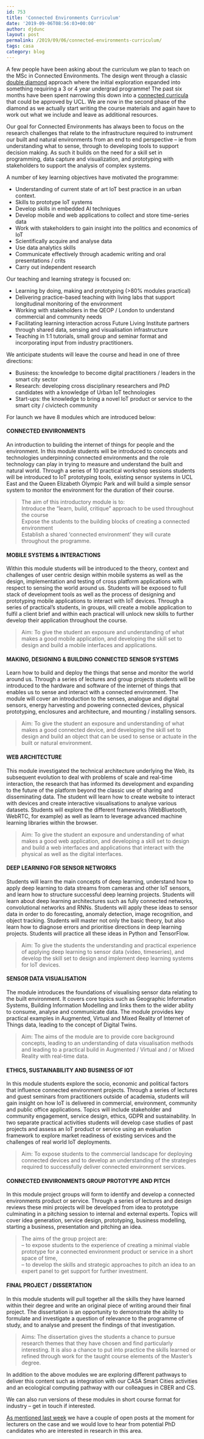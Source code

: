 ```yaml
---
id: 753
title: 'Connected Environments Curriculum'
date: '2019-09-06T08:56:03+00:00'
author: djdunc
layout: post
permalink: /2019/09/06/connected-environments-curriculum/
tags: casa
category: blog
---
```


A few people have been asking about the curriculum we plan to teach on the MSc in Connected Environments. The design went through a classic [double diamond](https://www.designcouncil.org.uk/news-opinion/what-framework-innovation-design-councils-evolved-double-diamond) approach where the initial exploration expanded into something requiring a 3 or 4 year undergrad programme! The past six months have been spent narrowing this down into a [connected curricula](https://www.ucl.ac.uk/teaching-learning/connected-curriculum-framework-research-based-education) that could be approved by UCL. We are now in the second phase of the diamond as we actually start writing the course materials and again have to work out what we include and leave as additional resources.

Our goal for Connected Environments has always been to focus on the research challenges that relate to the infrastructure required to instrument our built and natural environments from an end to end perspective – ie from understanding what to sense, through to developing tools to support decision making. As such it builds on the need for a skill set in programming, data capture and visualization, and prototyping with stakeholders to support the analysis of complex systems.

A number of key learning objectives have motivated the programme:

- Understanding of current state of art IoT best practice in an urban context.
- Skills to prototype IoT systems
- Develop skills in embedded AI techniques
- Develop mobile and web applications to collect and store time-series data
- Work with stakeholders to gain insight into the politics and economics of IoT
- Scientifically acquire and analyse data
- Use data analytics skills
- Communicate effectively through academic writing and oral presentations / crits
- Carry out independent research

Our teaching and learning strategy is focused on:

- Learning by doing, making and prototyping (&gt;80% modules practical)
- Delivering practice-based teaching with living labs that support longitudinal monitoring of the environment
- Working with stakeholders in the QEOP / London to understand commercial and community needs
- Facilitating learning interaction across Future Living Institute partners through shared data, sensing and visualisation infrastructure
- Teaching in 1:1 tutorials, small group and seminar format and incorporating input from industry practitioners.

We anticipate students will leave the course and head in one of three directions:

- Business: the knowledge to become digital practitioners / leaders in the smart city sector
- Research: developing cross disciplinary researchers and PhD candidates with a knowledge of Urban IoT technologies
- Start-ups: the knowledge to bring a novel IoT product or service to the smart city / civictech community

For launch we have 8 modules which are introduced below:

#### **CONNECTED ENVIRONMENTS**

An introduction to building the internet of things for people and the environment. In this module students will be introduced to concepts and technologies underpinning connected environments and the role technology can play in trying to measure and understand the built and natural world. Through a series of 10 practical workshop sessions students will be introduced to IoT prototyping tools, existing sensor systems in UCL East and the Queen Elizabeth Olympic Park and will build a simple sensor system to monitor the environment for the duration of their course.

> The aim of this introductory module is to:  
> Introduce the “learn, build, critique” approach to be used throughout the course  
> Expose the students to the building blocks of creating a connected environment  
> Establish a shared ‘connected environment’ they will curate throughout the programme.

#### **MOBILE SYSTEMS &amp; INTERACTIONS**

Within this module students will be introduced to the theory, context and challenges of user centric design within mobile systems as well as the design, implementation and testing of cross platform applications with respect to sensing the world around us. Students will be exposed to full stack of development tools as well as the process of designing and prototyping mobile applications to interact with IoT devices. Through a series of practical’s students, in groups, will create a mobile application to fulfil a client brief and within each practical will unlock new skills to further develop their application throughout the course.

> Aim: To give the student an exposure and understanding of what makes a good mobile application, and developing the skill set to design and build a mobile interfaces and applications.

#### **MAKING, DESIGNING &amp; BUILDING CONNECTED SENSOR SYSTEMS**

Learn how to build and deploy the things that sense and monitor the world around us. Through a series of lectures and group projects students will be introduced to the hardware and software of the internet of things that enables us to sense and interact with a connected environment. The module will cover an introduction to the senses, analogue and digital sensors, energy harvesting and powering connected devices, physical prototyping, enclosures and architecture, and mounting / installing sensors.

> Aim: To give the student an exposure and understanding of what makes a good connected device, and developing the skill set to design and build an object that can be used to sense or actuate in the built or natural environment.

#### **WEB ARCHITECTURE**

This module investigated the technical architecture underlying the Web, its subsequent evolution to deal with problems of scale and real-time interaction, the research that has informed its development and expanding to the future of the platform beyond the classic use of sharing and disseminating data. The student will learn how to create website to interact with devices and create interactive visualisations to analyse various datasets. Students will explore the different frameworks (WebBluetooth, WebRTC, for example) as well as learn to leverage advanced machine learning libraries within the browser.

> Aim: To give the student an exposure and understanding of what makes a good web application, and developing a skill set to design and build a web interfaces and applications that interact with the physical as well as the digital interfaces.

#### **DEEP LEARNING FOR SENSOR NETWORKS**

Students will learn the main concepts of deep learning, understand how to apply deep learning to data streams from cameras and other IoT sensors, and learn how to structure successful deep learning projects. Students will learn about deep learning architectures such as fully connected networks, convolutional networks and RNNs. Students will apply these ideas to sensor data in order to do forecasting, anomaly detection, image recognition, and object tracking. Students will master not only the basic theory, but also learn how to diagnose errors and prioritise directions in deep learning projects. Students will practice all these ideas in Python and TensorFlow.

> Aim: To give the students the understanding and practical experience of applying deep learning to sensor data (video, timeseries), and develop the skill set to design and implement deep learning systems for IoT devices.

#### **SENSOR DATA VISUALISATION**

The module introduces the foundations of visualising sensor data relating to the built environment. It covers core topics such as Geographic Information Systems, Building Information Modelling and links them to the wider ability to consume, analyse and communicate data. The module provides key practical examples in Augmented, Virtual and Mixed Reality of Internet of Things data, leading to the concept of Digital Twins.

> Aim: The aims of the module are to provide core background concepts, leading to an understanding of data visualisation methods and leading to a practical build in Augmented / Virtual and / or Mixed Reality with real-time data.

#### **ETHICS, SUSTAINABILITY AND BUSINESS OF IOT**

In this module students explore the socio, economic and political factors that influence connected environment projects. Through a series of lectures and guest seminars from practitioners outside of academia, students will gain insight on how IoT is delivered in commercial, environment, community and public office applications. Topics will include stakeholder and community engagement, service design, ethics, GDPR and sustainability. In two separate practical activities students will develop case studies of past projects and assess an IoT product or service using an evaluation framework to explore market readiness of existing services and the challenges of real world IoT deployments.

> Aim: To expose students to the commercial landscape for deploying connected devices and to develop an understanding of the strategies required to successfully deliver connected environment services.

#### **CONNECTED ENVIRONMENTS GROUP PROTOTYPE AND PITCH**

In this module project groups will form to identify and develop a connected environments product or service. Through a series of lectures and design reviews these mini projects will be developed from idea to prototype culminating in a pitching session to internal and external experts. Topics will cover idea generation, service design, prototyping, business modelling, starting a business, presentation and pitching an idea.

> The aims of the group project are:  
> – to expose students to the experience of creating a minimal viable prototype for a connected environment product or service in a short space of time,  
> – to develop the skills and strategic approaches to pitch an idea to an expert panel to get support for further investment.

#### **FINAL PROJECT / DISSERTATION**

In this module students will pull together all the skills they have learned within their degree and write an original piece of writing around their final project. The dissertation is an opportunity to demonstrate the ability to formulate and investigate a question of relevance to the programme of study, and to analyse and present the findings of that investigation.

> Aims: The dissertation gives the students a chance to pursue research themes that they have chosen and find particularly interesting. It is also a chance to put into practice the skills learned or refined through work for the taught course elements of the Master’s degree.

In addition to the above modules we are exploring different pathways to deliver this content such as integration with our CASA Smart Cities activities and an ecological computing pathway with our colleagues in CBER and CS.

We can also run versions of these modules in short course format for industry – get in touch if interested.

[As mentioned last week](http://www.iot.io/calling-all-makers-hackers-and-tinkerers/) we have a couple of open posts at the moment for lecturers on the case and we would love to hear from potential PhD candidates who are interested in research in this area.